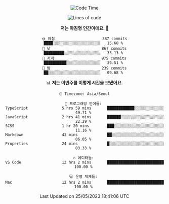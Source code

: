 <div align='center'>
 
<!--START_SECTION:waka-->
![Code Time](http://img.shields.io/badge/Code%20Time-2%2C672%20hrs%2017%20mins-blue)

![Lines of code](https://img.shields.io/badge/%EC%A0%80%EB%8A%94%20%EC%97%AC%ED%83%9C%EA%B9%8C%EC%A7%80%20-1.2%20million%20%EC%A4%84%EC%9D%98%20%EC%BD%94%EB%93%9C%EB%A5%BC%20%EC%9E%91%EC%84%B1%ED%96%88%EC%96%B4%EC%9A%94.-blue)

**저는 아침형 인간이에요. 🐤** 

```text
🌞 아침                     387 commits         ████░░░░░░░░░░░░░░░░░░░░░   15.68 % 
🌆 낮　                     867 commits         █████████░░░░░░░░░░░░░░░░   35.13 % 
🌃 저녁                     975 commits         ██████████░░░░░░░░░░░░░░░   39.51 % 
🌙 밤　                     239 commits         ██░░░░░░░░░░░░░░░░░░░░░░░   09.68 % 
```


📊 **저는 이번주를 이렇게 시간을 보냈어요.** 

```text
🕑︎ Timezone: Asia/Seoul

💬 프로그래밍 언어들: 
TypeScript               5 hrs 59 mins       ████████████░░░░░░░░░░░░░   49.71 % 
JavaScript               2 hrs 41 mins       ██████░░░░░░░░░░░░░░░░░░░   22.29 % 
SCSS                     1 hr 20 mins        ███░░░░░░░░░░░░░░░░░░░░░░   11.16 % 
Markdown                 43 mins             ██░░░░░░░░░░░░░░░░░░░░░░░   06.05 % 
Properties               24 mins             █░░░░░░░░░░░░░░░░░░░░░░░░   03.33 % 

🔥 에디터들: 
VS Code                  12 hrs 2 mins       █████████████████████████   100.00 % 

💻 운영 체제들: 
Mac                      12 hrs 2 mins       █████████████████████████   100.00 % 
```


 Last Updated on 25/05/2023 18:41:06 UTC
<!--END_SECTION:waka-->
 </div>
<!---
Emewjin/Emewjin is a ✨ special ✨ repository because its `README.md` (this file) appears on your GitHub profile.
You can click the Preview link to take a look at your changes.
--->
